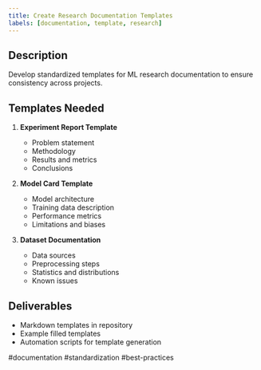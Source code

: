```yaml
---
title: Create Research Documentation Templates
labels: [documentation, template, research]
---
```


## Description

Develop standardized templates for ML research documentation to ensure consistency across projects.

## Templates Needed

1. **Experiment Report Template**
   - Problem statement
   - Methodology
   - Results and metrics
   - Conclusions

2. **Model Card Template**
   - Model architecture
   - Training data description
   - Performance metrics
   - Limitations and biases

3. **Dataset Documentation**
   - Data sources
   - Preprocessing steps
   - Statistics and distributions
   - Known issues

## Deliverables

- Markdown templates in repository
- Example filled templates
- Automation scripts for template generation

#documentation #standardization #best-practices